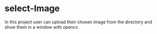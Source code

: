 # select-Image
In this project user can upload their chosen image from the directory and show them in a window with opencv.
